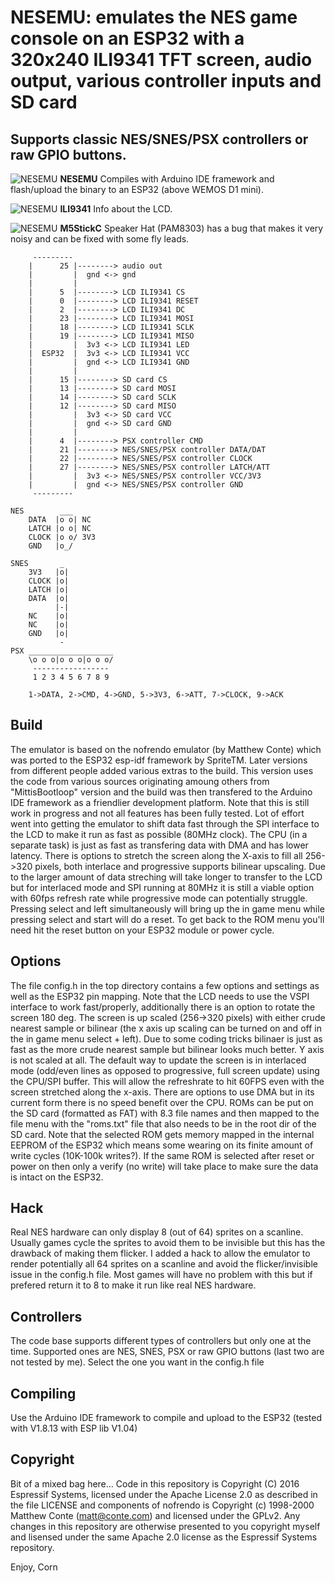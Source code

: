 # **NESEMU:** emulates the NES game console on an ESP32 with a 320x240 ILI9341 TFT screen, audio output, various controller inputs and SD card
## Supports classic NES/SNES/PSX controllers or raw GPIO buttons.

![NESEMU](extras/LCD.jpg)
**NESEMU** Compiles with Arduino IDE framework and flash/upload the binary to an ESP32 (above WEMOS D1 mini).

![NESEMU](extras/ILI9341.png)
**ILI9341** Info about the LCD.

![NESEMU](extras/HAT_SPK.PNG)
**M5StickC** Speaker Hat (PAM8303) has a bug that makes it very noisy and can be fixed with some fly leads.
```
     ---------
    |      25 |--------> audio out
    |         |  gnd <-> gnd
    |         |
    |      5  |--------> LCD ILI9341 CS
    |      0  |--------> LCD ILI9341 RESET
    |      2  |--------> LCD ILI9341 DC
    |      23 |--------> LCD ILI9341 MOSI
    |      18 |--------> LCD ILI9341 SCLK
    |      19 |--------> LCD ILI9341 MISO
    |         |  3v3 <-> LCD ILI9341 LED
    |  ESP32  |  3v3 <-> LCD ILI9341 VCC
    |         |  gnd <-> LCD ILI9341 GND
    |         |
    |      15 |--------> SD card CS
    |      13 |--------> SD card MOSI
    |      14 |--------> SD card SCLK
    |      12 |--------> SD card MISO
    |         |  3v3 <-> SD card VCC
    |         |  gnd <-> SD card GND
    |         |
    |      4  |--------> PSX controller CMD
    |      21 |--------> NES/SNES/PSX controller DATA/DAT
    |      22 |--------> NES/SNES/PSX controller CLOCK
    |      27 |--------> NES/SNES/PSX controller LATCH/ATT
    |         |  3v3 <-> NES/SNES/PSX controller VCC/3V3
    |         |  gnd <-> NES/SNES/PSX controller GND
     ---------

NES        ___
    DATA  |o o| NC
    LATCH |o o| NC
    CLOCK |o o/ 3V3
    GND   |o_/

SNES       _
    3V3   |o|
    CLOCK |o|
    LATCH |o|
    DATA  |o|
          |-|
    NC    |o|
    NC    |o|
    GND   |o|
           -  	
PSX ___________________
    \o o o|o o o|o o o/
     -----------------
     1 2 3 4 5 6 7 8 9
		 
    1->DATA, 2->CMD, 4->GND, 5->3V3, 6->ATT, 7->CLOCK, 9->ACK
```

## Build
The emulator is based on the nofrendo emulator (by Matthew Conte) which was ported to the ESP32 esp-idf framework by SpriteTM. Later versions from different people added various extras to the build. This version uses the code from various sources originating amoung others from "MittisBootloop" version and the build was then transfered to the Arduino IDE framework as a friendlier development platform.
Note that this is still work in progress and not all features has been fully tested. Lot of effort went into getting the emulator to shift data fast through the SPI interface to the LCD to make it run as fast as possible (80MHz clock). The CPU (in a separate task) is just as fast as transfering data with DMA and has lower latency.
There is options to stretch the screen along the X-axis to fill all 256->320 pixels, both interlace and progressive supports bilinear upscaling. Due to the larger amount of data streching will take longer to transfer to the LCD but for interlaced mode and SPI running at 80MHz it is still a viable option with 60fps refresh rate while progressive mode can potentially struggle. Pressing select and left simultaneously will bring up the in game menu while pressing select and start will do a reset. To get back to the ROM menu you'll need hit the reset button on your ESP32 module or power cycle.

## Options
The file config.h in the top directory contains a few options and settings as well as the ESP32 pin mapping. Note that the LCD needs to use the VSPI interface to work fast/properly, additionally there is an option to rotate the screen 180 deg.
The screen is up scaled (256->320 pixels) with either crude nearest sample or bilinear (the x axis up scaling can be turned on and off in the in game menu select + left). Due to some coding tricks bilinaer is just as fast as the more crude nearest sample but bilinear looks much better. Y axis is not scaled at all.
The default way to update the screen is in interlaced mode (odd/even lines as opposed to progressive, full screen update) using the CPU/SPI buffer. This will allow the refreshrate to hit 60FPS even with the screen stretched along the x-axis.
There are options to use DMA but in its current form there is no speed benefit over the CPU. ROMs can be put on the SD card (formatted as FAT) with 8.3 file names and then mapped to the file menu with the "roms.txt" file that also needs to be in the root dir of the SD card.
Note that the selected ROM gets memory mapped in the internal EEPROM of the ESP32 which means some wearing on its finite amount of write cycles (10K-100k writes?). If the same ROM is selected after reset or power on then
only a verify (no write) will take place to make sure the data is intact on the ESP32.

## Hack
Real NES hardware can only display 8 (out of 64) sprites on a scanline. Usually games cycle the sprites to avoid them to be invisible but this has the drawback of making them flicker. I added a hack to allow the emulator to render potentially all 64 sprites on a scanline and avoid the flicker/invisible issue in the config.h file.
Most games will have no problem with this but if prefered return it to 8 to make it run like real NES hardware.

## Controllers
The code base supports different types of controllers but only one at the time. Supported ones are NES, SNES, PSX or raw GPIO buttons (last two are not tested by me).
Select the one you want in the config.h file

## Compiling
Use the Arduino IDE framework to compile and upload to the ESP32 (tested with V1.8.13 with ESP lib V1.04)

## Copyright
Bit of a mixed bag here... Code in this repository is Copyright (C) 2016 Espressif Systems, licensed under the Apache License 2.0 as described in the file LICENSE and components of nofrendo
is Copyright (c) 1998-2000 Matthew Conte (matt@conte.com) and licensed under the GPLv2. Any changes in this repository are otherwise presented to you copyright myself and lisensed under the
same Apache 2.0 license as the Espressif Systems repository.

Enjoy,
Corn